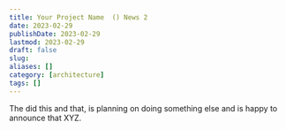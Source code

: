 ```yaml
---
title: Your Project Name  () News 2
date: 2023-02-29
publishDate: 2023-02-29
lastmod: 2023-02-29
draft: false
slug:
aliases: []
category: [architecture]
tags: []
---
```



The  did this and that, is planning on doing something else and is happy to announce that XYZ.

